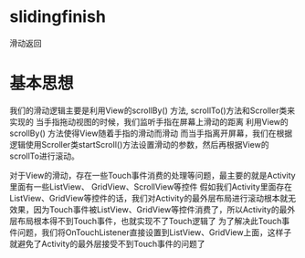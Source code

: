 # slidingfinish
滑动返回

# 基本思想
我们的滑动逻辑主要是利用View的scrollBy() 方法, scrollTo()方法和Scroller类来实现的
当手指拖动视图的时候，我们监听手指在屏幕上滑动的距离
利用View的scrollBy() 方法使得View随着手指的滑动而滑动
而当手指离开屏幕，我们在根据逻辑使用Scroller类startScroll()方法设置滑动的参数，然后再根据View的scrollTo进行滚动。

对于View的滑动，存在一些Touch事件消费的处理等问题，最主要的就是Activity里面有一些ListView、 GridView、ScrollView等控件
假如我们Activity里面存在ListView、GridView等控件的话，我们对Activity的最外层布局进行滚动根本就无效果，因为Touch事件被ListView、GridView等控件消费了，所以Activity的最外层布局根本得不到Touch事件，也就实现不了Touch逻辑了
为了解决此Touch事件问题，我们将OnTouchListener直接设置到ListView、GridView上面，这样子就避免了Activity的最外层接受不到Touch事件的问题了